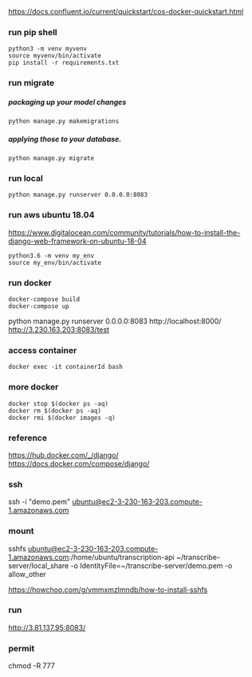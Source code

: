 https://docs.confluent.io/current/quickstart/cos-docker-quickstart.html

### run pip shell
```
python3 -m venv myvenv
source myvenv/bin/activate
pip install -r requirements.txt
```

### run migrate
##### packaging up your model changes
```
python manage.py makemigrations 
```
##### applying those to your database.
```
python manage.py migrate 
```


### run local
```
python manage.py runserver 0.0.0.0:8083
```

### run aws ubuntu 18.04
https://www.digitalocean.com/community/tutorials/how-to-install-the-django-web-framework-on-ubuntu-18-04
```
python3.6 -m venv my_env
source my_env/bin/activate
```

### run docker
```
docker-compose build
docker-compose up 
```

python manage.py runserver 0.0.0.0:8083
http://localhost:8000/
http://3.230.163.203:8083/test


### access container
```
docker exec -it containerId bash   
```

### more docker 
```
docker stop $(docker ps -aq)    
docker rm $(docker ps -aq)    
docker rmi $(docker images -q)
```


### reference
https://hub.docker.com/_/django/   
https://docs.docker.com/compose/django/

### ssh
ssh -i "demo.pem" ubuntu@ec2-3-230-163-203.compute-1.amazonaws.com


### mount
sshfs ubuntu@ec2-3-230-163-203.compute-1.amazonaws.com:/home/ubuntu/transcription-api ~/transcribe-server/local_share -o IdentityFile=~/transcribe-server/demo.pem -o  allow_other 

https://howchoo.com/g/ymmxmzlmndb/how-to-install-sshfs

### run
http://3.81.137.95:8083/


### permit

chmod -R 777 








